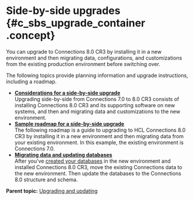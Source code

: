 # Side-by-side upgrades {#c_sbs_upgrade_container .concept}

You can upgrade to Connections 8.0 CR3 by installing it in a new environment and then migrating data, configurations, and customizations from the existing production environment before switching over.

The following topics provide planning information and upgrade instructions, including a roadmap.

-   **[Considerations for a side-by-side upgrade](../migrate/c_sbs_upgrade_considerations.md)**  
 Upgrading side-by-side from Connections 7.0 to 8.0 CR3 consists of installing Connections 8.0 CR3 and its supporting software on new systems, and then and migrating data and customizations to the new environment.
-   **[Sample roadmap for a side-by-side upgrade](../migrate/c_sbs_upgrade_process.md)**  
The following roadmap is a guide to upgrading to HCL Connections 8.0 CR3 by installing it in a new environment and then migrating data from your existing environment. In this example, the existing environment is Connections 7.0.
-   **[Migrating data and updating databases](../migrate/t_sbs_migrate_data.md)**  
After you've [created your databases](../install/c_install_db_over.md) in the new environment and installed Connections 8.0 CR3, move the existing Connections data to the new environment. Then update the databases to the Connections 8.0 structure and schema.

**Parent topic:** [Upgrading and updating](../migrate/c_upgrade_migrate_overview.md)

